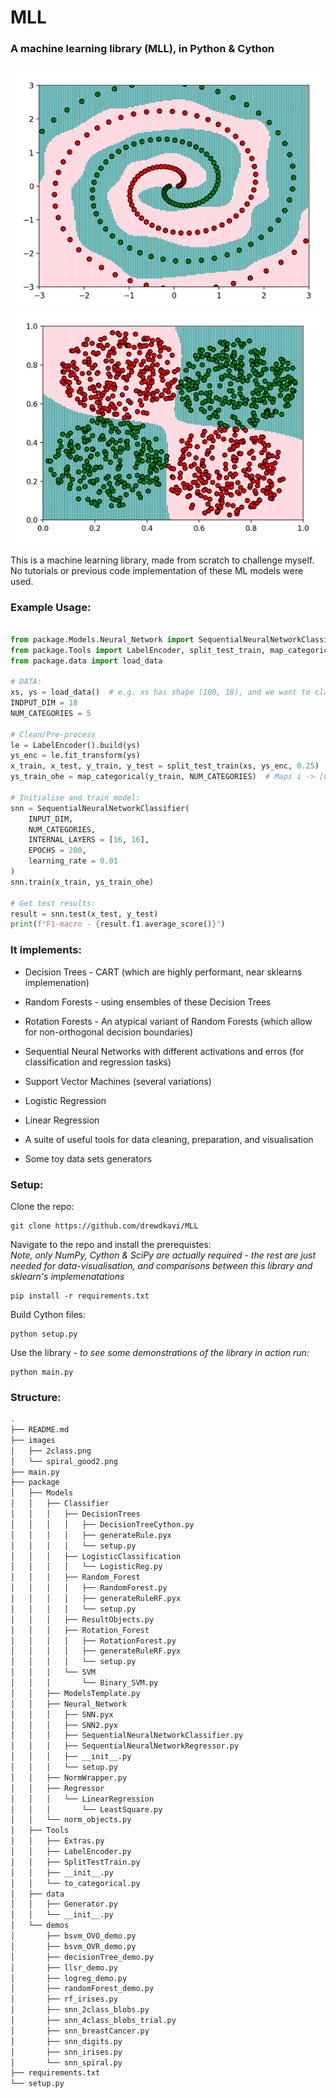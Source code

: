 # MLL

### A machine learning library (MLL), in Python & Cython

<p align="center">
  <img src="./images/spiral_good2.png" alt="Twin Spiral Data" width="500"/>
  <img src="./images/2class.png" alt="Two Classes" width="500"/>
</p>

This is a machine learning library, made from scratch to challenge myself. No tutorials or previous
code implementation of these ML models were used.

### Example Usage:

```python

from package.Models.Neural_Network import SequentialNeuralNetworkClassifier
from package.Tools import LabelEncoder, split_test_train, map_categorical
from package.data import load_data

# DATA:
xs, ys = load_data()  # e.g. xs has shape (100, 18), and we want to classify the data into 5 different categories
INDPUT_DIM = 18
NUM_CATEGORIES = 5

# Clean/Pre-process
le = LabelEncoder().build(ys)
ys_enc = le.fit_transform(ys)
x_train, x_test, y_train, y_test = split_test_train(xs, ys_enc, 0.25)
ys_train_ohe = map_categorical(y_train, NUM_CATEGORIES)  # Maps i -> [0, ..., 1, ..0] in the i-th index

# Initialise and train model:
snn = SequentialNeuralNetworkClassifier(
	INPUT_DIM,
	NUM_CATEGORIES,
	INTERNAL_LAYERS = [16, 16], 
	EPOCHS = 200,
	learning_rate = 0.01
)
snn.train(x_train, ys_train_ohe)

# Get test results:
result = snn.test(x_test, y_test)
print(f"F1-macro - {result.f1.average_score()}")

```
  

### It implements:  
* Decision Trees - CART (which are highly performant, near sklearns implemenation)  
* Random Forests - using ensembles of these Decision Trees  
* Rotation Forests - An atypical variant of Random Forests (which allow for non-orthogonal decision boundaries)
* Sequential Neural Networks with different activations and erros
(for classification and regression tasks)

* Support Vector Machines (several variations)  
* Logistic Regression  
* Linear Regression
* A suite of useful tools for data cleaning, preparation, and visualisation
* Some toy data sets generators


### Setup:  
Clone the repo:  

	git clone https://github.com/drewdkavi/MLL

Navigate to the repo and install the prerequistes:  
*Note, only NumPy, Cython & SciPy are actually required - the rest are just needed for data-visualisation, and comparisons between this library and sklearn's implemenatations* 

	pip install -r requirements.txt
    
Build Cython files:
  
	python setup.py

Use the library - *to see some demonstrations of the library in action run:*

	python main.py

### Structure:
```sh
.
├── README.md
├── images
│   ├── 2class.png
│   └── spiral_good2.png
├── main.py
├── package
│   ├── Models
│   │   ├── Classifier
│   │   │   ├── DecisionTrees
│   │   │   │   ├── DecisionTreeCython.py
│   │   │   │   ├── generateRule.pyx
│   │   │   │   └── setup.py
│   │   │   ├── LogisticClassification
│   │   │   │   └── LogisticReg.py
│   │   │   ├── Random_Forest
│   │   │   │   ├── RandomForest.py
│   │   │   │   ├── generateRuleRF.pyx
│   │   │   │   └── setup.py
│   │   │   ├── ResultObjects.py
│   │   │   ├── Rotation_Forest
│   │   │   │   ├── RotationForest.py
│   │   │   │   ├── generateRuleRF.pyx
│   │   │   │   └── setup.py
│   │   │   └── SVM
│   │   │       └── Binary_SVM.py
│   │   ├── ModelsTemplate.py
│   │   ├── Neural_Network
│   │   │   ├── SNN.pyx
│   │   │   ├── SNN2.pyx
│   │   │   ├── SequentialNeuralNetworkClassifier.py
│   │   │   ├── SequentialNeuralNetworkRegressor.py
│   │   │   ├── __init__.py
│   │   │   └── setup.py
│   │   ├── NormWrapper.py
│   │   ├── Regressor
│   │   │   └── LinearRegression
│   │   │       └── LeastSquare.py
│   │   └── norm_objects.py
│   ├── Tools
│   │   ├── Extras.py
│   │   ├── LabelEncoder.py
│   │   ├── SplitTestTrain.py
│   │   ├── __init__.py
│   │   └── to_categorical.py
│   ├── data
│   │   ├── Generator.py
│   │   └── __init__.py
│   └── demos
│       ├── bsvm_OVO_demo.py
│       ├── bsvm_OVR_demo.py
│       ├── decisionTree_demo.py
│       ├── llsr_demo.py
│       ├── logreg_demo.py
│       ├── randomForest_demo.py
│       ├── rf_irises.py
│       ├── snn_2class_blobs.py
│       ├── snn_4class_blobs_trial.py
│       ├── snn_breastCancer.py
│       ├── snn_digits.py
│       ├── snn_irises.py
│       └── snn_spiral.py
├── requirements.txt
└── setup.py
```

    
